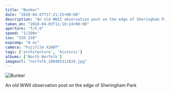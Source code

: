 ```yaml
---
title: "Bunker"
date: "2018-04-07T17:21:25+00:00"
description: "An old WWII observation post on the edge of Sheringham Park"
taken_on: "2018-04-03T11:18:24+00:00"
aperture: "f/5.6"
speed: "1/100s"
iso: "ISO 250"
expcomp: "0 ev"
camera: "Fujifilm X100T"
tags: ['architecture', 'historic']
albums: ['North Norfolk']
imageurl: "norfolk_180403111824.jpg"
---
```


![Bunker](https://wingsopenwide-images.s3.amazonaws.com/xs/norfolk_180403111824.jpg)

An old WWII observation post on the edge of Sheringham Park

